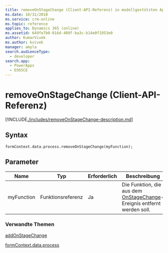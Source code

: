 ```yaml
---
title: removeOnStageChange (Client-API-Referenz) in modellgestützten Apps | MicrosoftDocs
ms.date: 10/31/2018
ms.service: crm-online
ms.topic: reference
applies_to: Dynamics 365 (online)
ms.assetid: 649fe7b0-016d-409f-ba3c-b14e0f1953e0
author: KumarVivek
ms.author: kvivek
manager: amyla
search.audienceType:
  - developer
search.app:
  - PowerApps
  - D365CE
---
```

# <a name="removeonstagechange-client-api-reference"></a>removeOnStageChange (Client-API-Referenz)

[!INCLUDE[./includes/removeOnStageChange-description.md](./includes/removeOnStageChange-description.md)]

## <a name="syntax"></a>Syntax

`formContext.data.process.removeOnStageChange(myFunction);`

## <a name="parameter"></a>Parameter

|Name|Typ|Erforderlich|Beschreibung|
|--|--|--|--|
|myFunction|Funktionsreferenz|Ja|Die Funktion, die aus dem [OnStageChange](../../events/onstagechange.md)-Ereignis entfernt werden soll.|

### <a name="related-topics"></a>Verwandte Themen

[addOnStageChange](addOnStageChange.md)
 
[formContext.data.process](../../formContext-data-process.md)
 


